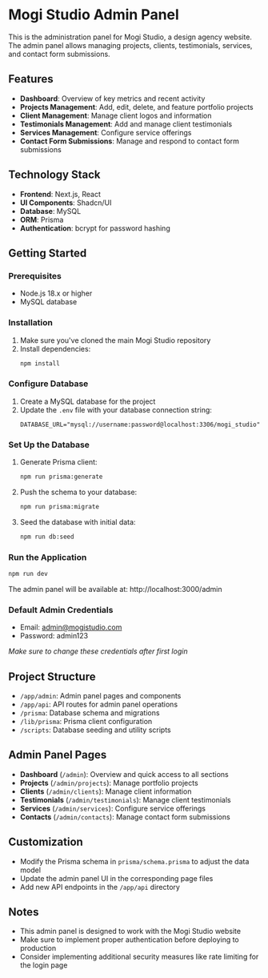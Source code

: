 # Mogi Studio Admin Panel

This is the administration panel for Mogi Studio, a design agency website. The admin panel allows managing projects, clients, testimonials, services, and contact form submissions.

## Features

- **Dashboard**: Overview of key metrics and recent activity
- **Projects Management**: Add, edit, delete, and feature portfolio projects
- **Client Management**: Manage client logos and information
- **Testimonials Management**: Add and manage client testimonials
- **Services Management**: Configure service offerings
- **Contact Form Submissions**: Manage and respond to contact form submissions

## Technology Stack

- **Frontend**: Next.js, React
- **UI Components**: Shadcn/UI
- **Database**: MySQL
- **ORM**: Prisma
- **Authentication**: bcrypt for password hashing

## Getting Started

### Prerequisites

- Node.js 18.x or higher
- MySQL database

### Installation

1. Make sure you've cloned the main Mogi Studio repository
2. Install dependencies:
   ```bash
   npm install
   ```

### Configure Database

1. Create a MySQL database for the project
2. Update the `.env` file with your database connection string:
   ```
   DATABASE_URL="mysql://username:password@localhost:3306/mogi_studio"
   ```

### Set Up the Database

1. Generate Prisma client:
   ```bash
   npm run prisma:generate
   ```

2. Push the schema to your database:
   ```bash
   npm run prisma:migrate
   ```

3. Seed the database with initial data:
   ```bash
   npm run db:seed
   ```

### Run the Application

```bash
npm run dev
```

The admin panel will be available at: http://localhost:3000/admin

### Default Admin Credentials

- Email: admin@mogistudio.com
- Password: admin123

*Make sure to change these credentials after first login*

## Project Structure

- `/app/admin`: Admin panel pages and components
- `/app/api`: API routes for admin panel operations
- `/prisma`: Database schema and migrations
- `/lib/prisma`: Prisma client configuration
- `/scripts`: Database seeding and utility scripts

## Admin Panel Pages

- **Dashboard** (`/admin`): Overview and quick access to all sections
- **Projects** (`/admin/projects`): Manage portfolio projects
- **Clients** (`/admin/clients`): Manage client information
- **Testimonials** (`/admin/testimonials`): Manage client testimonials
- **Services** (`/admin/services`): Configure service offerings
- **Contacts** (`/admin/contacts`): Manage contact form submissions

## Customization

- Modify the Prisma schema in `prisma/schema.prisma` to adjust the data model
- Update the admin panel UI in the corresponding page files
- Add new API endpoints in the `/app/api` directory

## Notes

- This admin panel is designed to work with the Mogi Studio website
- Make sure to implement proper authentication before deploying to production
- Consider implementing additional security measures like rate limiting for the login page
